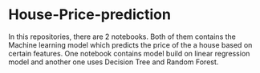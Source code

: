 # House-Price-prediction
In this repositories, there are 2 notebooks. Both of them contains the Machine learning model which predicts the price of the a house based on certain features. One notebook contains model build on linear regression model and another one uses Decision Tree and Random Forest.
